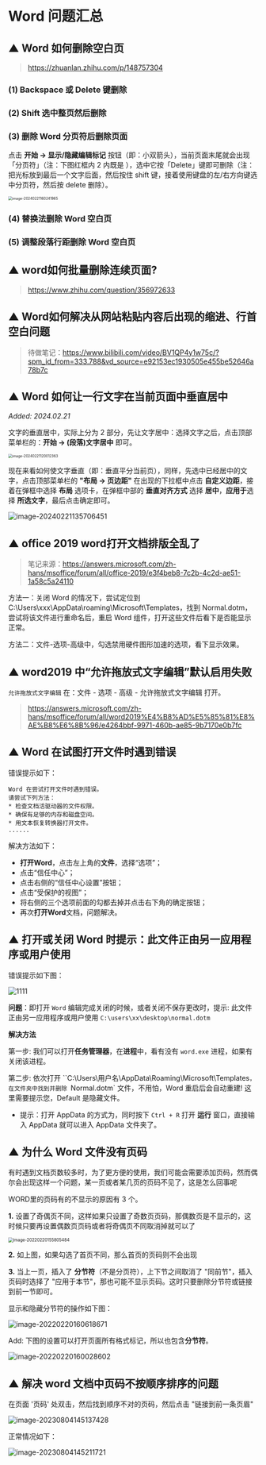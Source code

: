 # Word 问题汇总



## ▲ Word 如何删除空白页

> https://zhuanlan.zhihu.com/p/148757304

### (1) Backspace 或 Delete 键删除

### (2) Shift 选中整页然后删除

### (3) 删除 Word 分页符后删除页面

点击 **开始 -> 显示/隐藏编辑标记** 按钮（即：小双箭头），当前页面末尾就会出现「分页符」（注：下图红框内 2 内既是 ），选中它按「Delete」键即可删除（注：把光标放到最后一个文字后面，然后按住 shift 键，接着使用键盘的左/右方向键选中分页符，然后按 delete 删除）。

<img src="./readme.assets/image-20240221160241965.png" alt="image-20240221160241965" style="zoom:50%;" />

### (4) 替换法删除 Word 空白页

### (5) 调整段落行距删除 Word 空白页



## ▲ word如何批量删除连续页面?

> https://www.zhihu.com/question/356972633





## ▲ Word如何解决从网站粘贴内容后出现的缩进、行首空白问题

> 待做笔记：https://www.bilibili.com/video/BV1QP4y1w75c/?spm_id_from=333.788&vd_source=e92153ec1930505e455be52646a78b7c



## ▲ Word 如何让一行文字在当前页面中垂直居中

*Added: 2024.02.21*

文字的垂直居中，实际上分为 2 部分，先让文字居中：选择文字之后，点击顶部菜单栏的：**开始 -> (段落)文字居中** 即可。

<img src="./readme.assets/image-20240221120012363.png" alt="image-20240221120012363" style="zoom:50%;" />

现在来看如何使文字垂直（即：垂直平分当前页），同样，先选中已经居中的文字，点击顶部菜单栏的 **"布局 -> 页边距"** 在出现的下拉框中点击 **自定义边距**，接着在弹框中选择 **布局** 选项卡，在弹框中部的 **垂直对齐方式** 选择 **居中**，**应用于**选择 **所选文字**，最后点击确定即可。

![image-20240221135706451](./readme.assets/image-20240221135706451.png)





## ▲ office 2019 word打开文档排版全乱了

> 笔记来源：https://answers.microsoft.com/zh-hans/msoffice/forum/all/office-2019/e3f4beb8-7c2b-4c2d-ae51-1a58c5a24110

方法一：关闭 Word 的情况下，尝试定位到 C:\Users\xxx\AppData\roaming\Microsoft\Templates，找到 Normal.dotm，尝试将该文件进行重命名后，重启 Word 组件，打开这些文件后看下是否能显示正常。

方法二：文件-选项-高级中，勾选禁用硬件图形加速的选项，看下显示效果。




## ▲ word2019 中“允许拖放式文字编辑”默认启用失败

`允许拖放式文字编辑` 在：文件 - 选项 - 高级 - 允许拖放式文字编辑 打开。

> https://answers.microsoft.com/zh-hans/msoffice/forum/all/word2019%E4%B8%AD%E5%85%81%E8%AE%B8%E6%8B%96/e4264bbf-9971-460b-ae85-9b7170e0b7fc




## ▲ Word 在试图打开文件时遇到错误

错误提示如下：

```
Word 在尝试打开文件时遇到错误。
请尝试下列方法：
* 检查文档活驱动器的文件权限。
* 确保有足够的内存和磁盘空间。
* 用文本恢复转换器打开文件。
......
```

解决方法如下：

- **打开Word**，点击左上角的**文件**，选择“选项”；
- 点击“信任中心”；
- 点击右侧的“信任中心设置”按钮；
- 点击“受保护的视图”；
- 将右侧的三个选项前面的勾都去掉并点击右下角的确定按钮；
- 再次**打开Word**文档，问题解决。



## ▲ 打开或关闭 Word 时提示：此文件正由另一应用程序或用户使用

错误提示如下图：

![1111](./readme.assets/11.png)

**问题**：即打开 `Word` 编辑完成关闭的时候，或者关闭不保存更改时，提示: 此文件正由另一应用程序或用户使用 `C:\users\xx\desktop\normal.dotm`

**解决方法**

第一步: 我们可以打开**任务管理器**，在**进程**中，看有没有 `word.exe` 进程，如果有关闭该进程。

第二步: 依次打开 ``C:\Users\用户名\AppData\Roaming\Microsoft\Templates`，在文件夹中找到并删除 `Normal.dotm` 文件，不用怕，Word 重启后会自动重建! 这里需要提示您，Default 是隐藏文件。

- 提示：打开 AppData 的方式为，同时按下 `Ctrl + R` 打开 **运行** 窗口，直接输入 AppData 就可以进入 AppData 文件夹了。





## ▲ 为什么 Word 文件没有页码

有时遇到文档页数较多时，为了更方便的使用，我们可能会需要添加页码，然而偶尔会出现这样一个问题，某一页或者某几页的页码不见了，这是怎么回事呢

WORD里的页码有的不显示的原因有 3 个。

**1.** 设置了奇偶页不同，这样如果只设置了奇数页页码，那偶数页是不显示的，这时候只要再设置偶数页页码或者将奇偶页不同取消掉就可以了

<img src="./readme.assets/image-20220220155805484.png" alt="image-20220220155805484" style="zoom:60%;" />


**2.** 如上图，如果勾选了首页不同，那么首页的页码则不会出现


**3.** 当上一页，插入了 **分节符**（不是分页符），上下节之间取消了 "同前节"，插入页码时选择了 "应用于本节"，那也可能不显示页码。这时只要删除分节符或链接到前一节即可。

显示和隐藏分节符的操作如下图：

![image-20220220160618671](./readme.assets/image-20220220160618671.png)


Add: 下图的设置可以打开页面所有格式标记，所以也包含**分节符**。

![image-20220220160028602](./readme.assets/image-20220220160028602.png)





## ▲ 解决 word 文档中页码不按顺序排序的问题

在页面 '页码' 处双击，然后找到顺序不对的页码，然后点击 "链接到前一条页眉"

![image-20230804145137428](readme.assets/image-20230804145137428.png)

正常情况如下：

![image-20230804145211721](readme.assets/image-20230804145211721.png)

